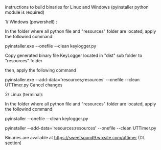 instructions to build binaries for Linux and Windows (pyinstaller python module is required)

1/ Windows (powershell) :

In the folder where all python file and "resources" folder are located, apply the followind command

pyinstaller.exe --onefile --clean keylogger.py

Copy generated binary file KeyLogger located in "dist" sub folder to "resources" folder

then, apply the following command

pyinstaller.exe --add-data='resources;resources' --onefile --clean UTTimer.py
      Cancel changes

2/ Linux (terminal):

In the folder where all python file and "resources" folder are located, apply the followind command

pyinstaller --onefile --clean keylogger.py

pyinstaller --add-data='resources:resources' --onefile --clean UTTimer.py


Binaries are available at https://sweetsound9.wixsite.com/uttimer (DL section)

